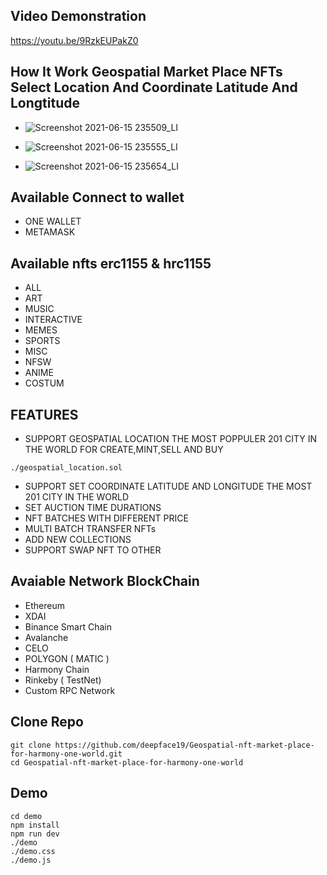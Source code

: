 ## Video Demonstration
https://youtu.be/9RzkEUPakZ0
## How It Work Geospatial Market Place NFTs Select Location And Coordinate Latitude And Longtitude
- ![Screenshot 2021-06-15 235509_LI](https://user-images.githubusercontent.com/59292798/122180855-03041880-ceb3-11eb-8ed0-18b9a2ab2eda.jpg)

- ![Screenshot 2021-06-15 235555_LI](https://user-images.githubusercontent.com/59292798/122180857-04354580-ceb3-11eb-90d0-aea2fe33f252.jpg)

- ![Screenshot 2021-06-15 235654_LI](https://user-images.githubusercontent.com/59292798/122180863-05667280-ceb3-11eb-815d-41443e2800a3.jpg)


## Available Connect to wallet
- ONE WALLET
- METAMASK

## Available nfts erc1155 & hrc1155
- ALL
- ART
- MUSIC
- INTERACTIVE
- MEMES
- SPORTS
- MISC
- NFSW
- ANIME
- COSTUM

## FEATURES
- SUPPORT GEOSPATIAL LOCATION THE MOST POPPULER 201 CITY IN THE WORLD FOR CREATE,MINT,SELL AND BUY
``` 
./geospatial_location.sol
```
- SUPPORT SET COORDINATE LATITUDE AND LONGITUDE THE MOST 201 CITY IN THE WORLD
- SET AUCTION TIME DURATIONS
- NFT BATCHES WITH DIFFERENT PRICE
- MULTI BATCH TRANSFER NFTs
- ADD NEW COLLECTIONS
- SUPPORT SWAP NFT TO OTHER 

## Avaiable Network BlockChain
- Ethereum
- XDAI
- Binance Smart Chain
- Avalanche
- CELO
- POLYGON ( MATIC )
- Harmony Chain
- Rinkeby ( TestNet)
- Custom RPC Network

## Clone Repo
```
git clone https://github.com/deepface19/Geospatial-nft-market-place-for-harmony-one-world.git
cd Geospatial-nft-market-place-for-harmony-one-world
```
## Demo 
```
cd demo
npm install 
npm run dev
./demo
./demo.css
./demo.js
```
